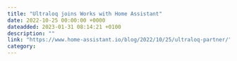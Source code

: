 ```yaml
---
title: "Ultraloq joins Works with Home Assistant"
date: 2022-10-25 00:00:00 +0000
dateadded: 2023-01-31 08:14:21 +0100
description: ""
link: "https://www.home-assistant.io/blog/2022/10/25/ultraloq-partner/"
category:
---
```

